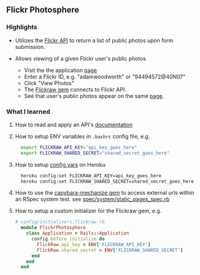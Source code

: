 ## Flickr Photosphere

### Highlights

* Utilizes the [Flickr API](https://www.flickr.com/services/api/) to return a list of public photos upon form submission.

* Allows viewing of a given Flickr user's public photos
    * Visit the the application [page](https://flickr-photosphere.herokuapp.com/)
    * Enter a Flickr ID, e.g. "adamwoodworth" or "94494572@40N07"
    * Click "View Photos"
    * The [Flickraw gem](https://github.com/hanklords/flickraw) connects to Flickr API.
    * See that user's public photos appear on the same [page](https://github.com/joe-mccann-dev/flickr-photosphere/blob/main/app/views/static_pages/home.html.erb).

### What I learned

  1. How to read and apply an API's [documentation](https://www.flickr.com/services/api/)
  2. How to setup ENV variables in `.bashrc` config file, e.g.

      ```bash
        export FLICKRAW_API_KEY="api_key_goes_here"
        export FLICKRAW_SHARED_SECRET="shared_secret_goes_here"
      ```

  3. How to setup [config vars](https://devcenter.heroku.com/articles/config-vars) on Heroku

      ```bash
        heroku config:set FLICKRAW_API_KEY=api_key_goes_here
        heroku config:set FLICKRAW_SHARED_SECRET=shared_secret_goes_here
      ```

  4. How to use the [capybara-mechanize gem](https://github.com/jeroenvandijk/capybara-mechanize) to access external urls within an RSpec system test. 
     see [spec/system/static_pages_spec.rb](https://github.com/joe-mccann-dev/flickr-photosphere/blob/main/spec/system/static_pages_spec.rb)
  5. How to setup a custom initializer for the Flickraw gem, e.g.

      ```ruby
      # config/initializers.flickraw.rb
        module FlickrPhotosphere
          class Application < Rails::Application
            config.before_initialize do
              FlickRaw.api_key = ENV['FLICKRAW_API_KEY']
              FlickRaw.shared_secret = ENV['FLICKRAW_SHARED_SECRET']
            end
          end
        end
      ```
